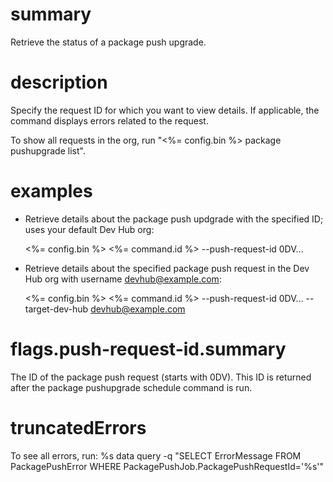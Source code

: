 # summary

Retrieve the status of a package push upgrade.

# description

Specify the request ID for which you want to view details. If applicable, the command displays errors related to the request.

To show all requests in the org, run "<%= config.bin %> package pushupgrade list".

# examples

- Retrieve details about the package push updgrade with the specified ID; uses your default Dev Hub org:

  <%= config.bin %> <%= command.id %> --push-request-id 0DV...

- Retrieve details about the specified package push request in the Dev Hub org with username devhub@example.com:

  <%= config.bin %> <%= command.id %> --push-request-id 0DV... --target-dev-hub devhub@example.com

# flags.push-request-id.summary

The ID of the package push request (starts with 0DV). This ID is returned after the package pushupgrade schedule command is run.

# truncatedErrors

To see all errors, run: %s data query -q "SELECT ErrorMessage FROM PackagePushError WHERE PackagePushJob.PackagePushRequestId='%s'"
